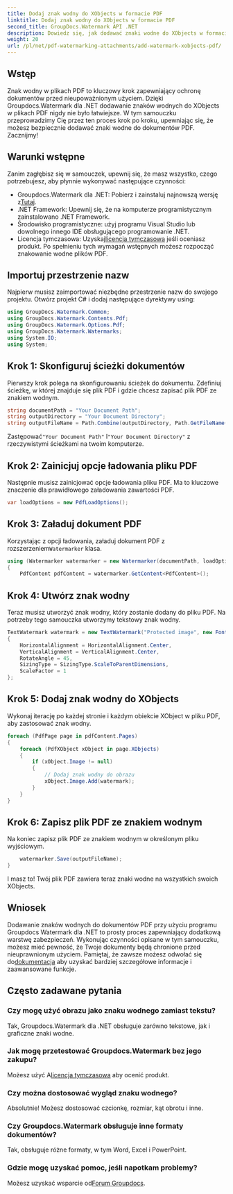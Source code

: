 ```yaml
---
title: Dodaj znak wodny do XObjects w formacie PDF
linktitle: Dodaj znak wodny do XObjects w formacie PDF
second_title: GroupDocs.Watermark API .NET
description: Dowiedz się, jak dodawać znaki wodne do XObjects w formacie PDF przy użyciu Groupdocs.Watermark dla .NET. Postępuj zgodnie z naszym przewodnikiem krok po kroku, aby ułatwić wdrożenie.
weight: 20
url: /pl/net/pdf-watermarking-attachments/add-watermark-xobjects-pdf/
---
```

## Wstęp
Znak wodny w plikach PDF to kluczowy krok zapewniający ochronę dokumentów przed nieupoważnionym użyciem. Dzięki Groupdocs.Watermark dla .NET dodawanie znaków wodnych do XObjects w plikach PDF nigdy nie było łatwiejsze. W tym samouczku przeprowadzimy Cię przez ten proces krok po kroku, upewniając się, że możesz bezpiecznie dodawać znaki wodne do dokumentów PDF. Zacznijmy!
## Warunki wstępne
Zanim zagłębisz się w samouczek, upewnij się, że masz wszystko, czego potrzebujesz, aby płynnie wykonywać następujące czynności:
-  Groupdocs.Watermark dla .NET: Pobierz i zainstaluj najnowszą wersję z[Tutaj](https://releases.groupdocs.com/Watermark/net/).
- .NET Framework: Upewnij się, że na komputerze programistycznym zainstalowano .NET Framework.
- Środowisko programistyczne: użyj programu Visual Studio lub dowolnego innego IDE obsługującego programowanie .NET.
-  Licencja tymczasowa: Uzyskaj[licencja tymczasowa](https://purchase.groupdocs.com/temporary-license/) jeśli oceniasz produkt.
Po spełnieniu tych wymagań wstępnych możesz rozpocząć znakowanie wodne plików PDF.
## Importuj przestrzenie nazw
Najpierw musisz zaimportować niezbędne przestrzenie nazw do swojego projektu. Otwórz projekt C# i dodaj następujące dyrektywy using:
```csharp
using GroupDocs.Watermark.Common;
using GroupDocs.Watermark.Contents.Pdf;
using GroupDocs.Watermark.Options.Pdf;
using GroupDocs.Watermark.Watermarks;
using System.IO;
using System;
```
## Krok 1: Skonfiguruj ścieżki dokumentów
Pierwszy krok polega na skonfigurowaniu ścieżek do dokumentu. Zdefiniuj ścieżkę, w której znajduje się plik PDF i gdzie chcesz zapisać plik PDF ze znakiem wodnym.
```csharp
string documentPath = "Your Document Path";
string outputDirectory = "Your Document Directory";
string outputFileName = Path.Combine(outputDirectory, Path.GetFileName(documentPath));
```
 Zastępować`"Your Document Path"` I`"Your Document Directory"` z rzeczywistymi ścieżkami na twoim komputerze.
## Krok 2: Zainicjuj opcje ładowania pliku PDF
Następnie musisz zainicjować opcje ładowania pliku PDF. Ma to kluczowe znaczenie dla prawidłowego załadowania zawartości PDF.
```csharp
var loadOptions = new PdfLoadOptions();
```
## Krok 3: Załaduj dokument PDF
Korzystając z opcji ładowania, załaduj dokument PDF z rozszerzeniem`Watermarker` klasa.
```csharp
using (Watermarker watermarker = new Watermarker(documentPath, loadOptions))
{
    PdfContent pdfContent = watermarker.GetContent<PdfContent>();
```
## Krok 4: Utwórz znak wodny
Teraz musisz utworzyć znak wodny, który zostanie dodany do pliku PDF. Na potrzeby tego samouczka utworzymy tekstowy znak wodny.
```csharp
TextWatermark watermark = new TextWatermark("Protected image", new Font("Arial", 8))
{
    HorizontalAlignment = HorizontalAlignment.Center,
    VerticalAlignment = VerticalAlignment.Center,
    RotateAngle = 45,
    SizingType = SizingType.ScaleToParentDimensions,
    ScaleFactor = 1
};
```
## Krok 5: Dodaj znak wodny do XObjects
Wykonaj iterację po każdej stronie i każdym obiekcie XObject w pliku PDF, aby zastosować znak wodny.
```csharp
foreach (PdfPage page in pdfContent.Pages)
{
    foreach (PdfXObject xObject in page.XObjects)
    {
        if (xObject.Image != null)
        {
            // Dodaj znak wodny do obrazu
            xObject.Image.Add(watermark);
        }
    }
}
```
## Krok 6: Zapisz plik PDF ze znakiem wodnym
Na koniec zapisz plik PDF ze znakiem wodnym w określonym pliku wyjściowym.
```csharp
    watermarker.Save(outputFileName);
}
```
I masz to! Twój plik PDF zawiera teraz znaki wodne na wszystkich swoich XObjects.
## Wniosek
 Dodawanie znaków wodnych do dokumentów PDF przy użyciu programu Groupdocs Watermark dla .NET to prosty proces zapewniający dodatkową warstwę zabezpieczeń. Wykonując czynności opisane w tym samouczku, możesz mieć pewność, że Twoje dokumenty będą chronione przed nieuprawnionym użyciem. Pamiętaj, że zawsze możesz odwołać się do[dokumentacja](https://tutorials.groupdocs.com/Watermark/net/) aby uzyskać bardziej szczegółowe informacje i zaawansowane funkcje.
## Często zadawane pytania
### Czy mogę użyć obrazu jako znaku wodnego zamiast tekstu?
Tak, Groupdocs.Watermark dla .NET obsługuje zarówno tekstowe, jak i graficzne znaki wodne.
### Jak mogę przetestować Groupdocs.Watermark bez jego zakupu?
 Możesz użyć A[licencja tymczasowa](https://purchase.groupdocs.com/temporary-license/) aby ocenić produkt.
### Czy można dostosować wygląd znaku wodnego?
Absolutnie! Możesz dostosować czcionkę, rozmiar, kąt obrotu i inne.
### Czy Groupdocs.Watermark obsługuje inne formaty dokumentów?
Tak, obsługuje różne formaty, w tym Word, Excel i PowerPoint.
### Gdzie mogę uzyskać pomoc, jeśli napotkam problemy?
 Możesz uzyskać wsparcie od[Forum Groupdocs](https://forum.groupdocs.com/c/watermark/19).